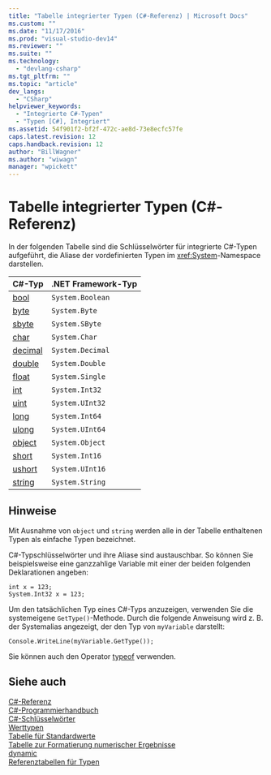 ```yaml
---
title: "Tabelle integrierter Typen (C#-Referenz) | Microsoft Docs"
ms.custom: ""
ms.date: "11/17/2016"
ms.prod: "visual-studio-dev14"
ms.reviewer: ""
ms.suite: ""
ms.technology: 
  - "devlang-csharp"
ms.tgt_pltfrm: ""
ms.topic: "article"
dev_langs: 
  - "CSharp"
helpviewer_keywords: 
  - "Integrierte C#-Typen"
  - "Typen [C#], Integriert"
ms.assetid: 54f901f2-bf2f-472c-ae8d-73e8ecfc57fe
caps.latest.revision: 12
caps.handback.revision: 12
author: "BillWagner"
ms.author: "wiwagn"
manager: "wpickett"
---
```

# Tabelle integrierter Typen (C#-Referenz)
In der folgenden Tabelle sind die Schlüsselwörter für integrierte C\#\-Typen aufgeführt, die Aliase der vordefinierten Typen im <xref:System>\-Namespace darstellen.  
  
|C\#\-Typ|.NET Framework\-Typ|  
|--------------|-------------------------|  
|[bool](../../../csharp/language-reference/keywords/bool.md)|`System.Boolean`|  
|[byte](../../../csharp/language-reference/keywords/byte.md)|`System.Byte`|  
|[sbyte](../../../csharp/language-reference/keywords/sbyte.md)|`System.SByte`|  
|[char](../../../csharp/language-reference/keywords/char.md)|`System.Char`|  
|[decimal](../../../csharp/language-reference/keywords/decimal.md)|`System.Decimal`|  
|[double](../../../csharp/language-reference/keywords/double.md)|`System.Double`|  
|[float](../../../csharp/language-reference/keywords/float.md)|`System.Single`|  
|[int](../../../csharp/language-reference/keywords/int.md)|`System.Int32`|  
|[uint](../../../csharp/language-reference/keywords/uint.md)|`System.UInt32`|  
|[long](../../../csharp/language-reference/keywords/long.md)|`System.Int64`|  
|[ulong](../../../csharp/language-reference/keywords/ulong.md)|`System.UInt64`|  
|[object](../../../csharp/language-reference/keywords/object.md)|`System.Object`|  
|[short](../../../csharp/language-reference/keywords/short.md)|`System.Int16`|  
|[ushort](../../../csharp/language-reference/keywords/ushort.md)|`System.UInt16`|  
|[string](../../../csharp/language-reference/keywords/string.md)|`System.String`|  
  
## Hinweise  
 Mit Ausnahme von `object` und `string` werden alle in der Tabelle enthaltenen Typen als einfache Typen bezeichnet.  
  
 C\#\-Typschlüsselwörter und ihre Aliase sind austauschbar.  So können Sie beispielsweise eine ganzzahlige Variable mit einer der beiden folgenden Deklarationen angeben:  
  
```  
int x = 123;  
System.Int32 x = 123;  
```  
  
 Um den tatsächlichen Typ eines C\#\-Typs anzuzeigen, verwenden Sie die systemeigene `GetType()`\-Methode.  Durch die folgende Anweisung wird z. B. der Systemalias angezeigt, der den Typ von `myVariable` darstellt:  
  
```  
Console.WriteLine(myVariable.GetType());  
```  
  
 Sie können auch den Operator [typeof](../../../csharp/language-reference/keywords/typeof.md) verwenden.  
  
## Siehe auch  
 [C\#\-Referenz](../../../csharp/language-reference/index.md)   
 [C\#\-Programmierhandbuch](../../../csharp/programming-guide/index.md)   
 [C\#\-Schlüsselwörter](../../../csharp/language-reference/keywords/index.md)   
 [Werttypen](../../../csharp/language-reference/keywords/value-types.md)   
 [Tabelle für Standardwerte](../../../csharp/language-reference/keywords/default-values-table.md)   
 [Tabelle zur Formatierung numerischer Ergebnisse](../../../csharp/language-reference/keywords/formatting-numeric-results-table.md)   
 [dynamic](../../../csharp/language-reference/keywords/dynamic.md)   
 [Referenztabellen für Typen](../../../csharp/language-reference/keywords/reference-tables-for-types.md)